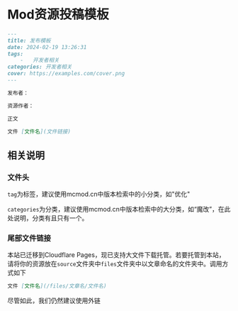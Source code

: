 # Mod资源投稿模板

``` markdown
---
title: 发布模板
date: 2024-02-19 13:26:31
tags:
    -   开发者相关
categories: 开发者相关
cover: https://examples.com/cover.png
---

发布者：

资源作者：

正文

文件 [文件名](文件链接)
```

## 相关说明

### 文件头

`tag`为标签，建议使用mcmod.cn中版本检索中的小分类，如"优化"

`categories`为分类，建议使用mcmod.cn中版本检索中的大分类，如“魔改”，在此处说明，分类有且只有一个。

### 尾部文件链接

本站已迁移到Cloudflare Pages，现已支持大文件下载托管。若要托管到本站，请将你的资源放在`source`文件夹中`files`文件夹中以文章命名的文件夹中。调用方式如下

``` markdown
文件 [文件名](/files/文章名/文件名)
```

尽管如此，我们仍然建议使用外链